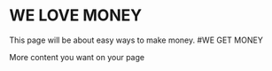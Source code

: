 # WE LOVE MONEY 

This page will be about easy ways to make money. 
#WE GET MONEY 


More content you want on your page



<!-- use this to make a menu when you add more pages -->
<!-- ```{toctree}
:maxdepth: 2
:hidden:

pechakucha
``` -->
